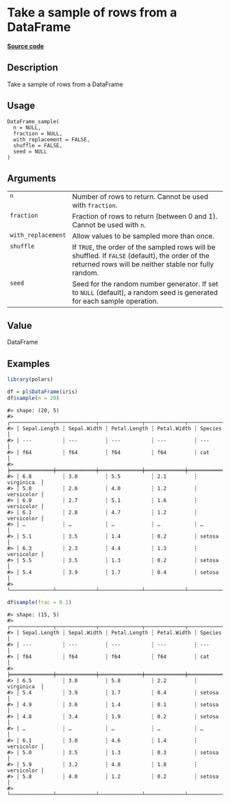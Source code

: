 
# Take a sample of rows from a DataFrame

[**Source code**](https://github.com/pola-rs/r-polars/tree/main/R/dataframe__frame.R#L1637)

## Description

Take a sample of rows from a DataFrame

## Usage

<pre><code class='language-R'>DataFrame_sample(
  n = NULL,
  fraction = NULL,
  with_replacement = FALSE,
  shuffle = FALSE,
  seed = NULL
)
</code></pre>

## Arguments

<table>
<tr>
<td style="white-space: nowrap; font-family: monospace; vertical-align: top">
<code id="DataFrame_sample_:_n">n</code>
</td>
<td>
Number of rows to return. Cannot be used with <code>fraction</code>.
</td>
</tr>
<tr>
<td style="white-space: nowrap; font-family: monospace; vertical-align: top">
<code id="DataFrame_sample_:_fraction">fraction</code>
</td>
<td>
Fraction of rows to return (between 0 and 1). Cannot be used with
<code>n</code>.
</td>
</tr>
<tr>
<td style="white-space: nowrap; font-family: monospace; vertical-align: top">
<code id="DataFrame_sample_:_with_replacement">with_replacement</code>
</td>
<td>
Allow values to be sampled more than once.
</td>
</tr>
<tr>
<td style="white-space: nowrap; font-family: monospace; vertical-align: top">
<code id="DataFrame_sample_:_shuffle">shuffle</code>
</td>
<td>
If <code>TRUE</code>, the order of the sampled rows will be shuffled. If
<code>FALSE</code> (default), the order of the returned rows will be
neither stable nor fully random.
</td>
</tr>
<tr>
<td style="white-space: nowrap; font-family: monospace; vertical-align: top">
<code id="DataFrame_sample_:_seed">seed</code>
</td>
<td>
Seed for the random number generator. If set to <code>NULL</code>
(default), a random seed is generated for each sample operation.
</td>
</tr>
</table>

## Value

DataFrame

## Examples

``` r
library(polars)

df = pl$DataFrame(iris)
df$sample(n = 20)
```

    #> shape: (20, 5)
    #> ┌──────────────┬─────────────┬──────────────┬─────────────┬────────────┐
    #> │ Sepal.Length ┆ Sepal.Width ┆ Petal.Length ┆ Petal.Width ┆ Species    │
    #> │ ---          ┆ ---         ┆ ---          ┆ ---         ┆ ---        │
    #> │ f64          ┆ f64         ┆ f64          ┆ f64         ┆ cat        │
    #> ╞══════════════╪═════════════╪══════════════╪═════════════╪════════════╡
    #> │ 6.8          ┆ 3.0         ┆ 5.5          ┆ 2.1         ┆ virginica  │
    #> │ 5.8          ┆ 2.6         ┆ 4.0          ┆ 1.2         ┆ versicolor │
    #> │ 6.0          ┆ 2.7         ┆ 5.1          ┆ 1.6         ┆ versicolor │
    #> │ 6.1          ┆ 2.8         ┆ 4.7          ┆ 1.2         ┆ versicolor │
    #> │ …            ┆ …           ┆ …            ┆ …           ┆ …          │
    #> │ 5.1          ┆ 3.5         ┆ 1.4          ┆ 0.2         ┆ setosa     │
    #> │ 6.3          ┆ 2.3         ┆ 4.4          ┆ 1.3         ┆ versicolor │
    #> │ 5.5          ┆ 3.5         ┆ 1.3          ┆ 0.2         ┆ setosa     │
    #> │ 5.4          ┆ 3.9         ┆ 1.7          ┆ 0.4         ┆ setosa     │
    #> └──────────────┴─────────────┴──────────────┴─────────────┴────────────┘

``` r
df$sample(frac = 0.1)
```

    #> shape: (15, 5)
    #> ┌──────────────┬─────────────┬──────────────┬─────────────┬────────────┐
    #> │ Sepal.Length ┆ Sepal.Width ┆ Petal.Length ┆ Petal.Width ┆ Species    │
    #> │ ---          ┆ ---         ┆ ---          ┆ ---         ┆ ---        │
    #> │ f64          ┆ f64         ┆ f64          ┆ f64         ┆ cat        │
    #> ╞══════════════╪═════════════╪══════════════╪═════════════╪════════════╡
    #> │ 6.5          ┆ 3.0         ┆ 5.8          ┆ 2.2         ┆ virginica  │
    #> │ 5.4          ┆ 3.9         ┆ 1.7          ┆ 0.4         ┆ setosa     │
    #> │ 4.9          ┆ 3.6         ┆ 1.4          ┆ 0.1         ┆ setosa     │
    #> │ 4.8          ┆ 3.4         ┆ 1.9          ┆ 0.2         ┆ setosa     │
    #> │ …            ┆ …           ┆ …            ┆ …           ┆ …          │
    #> │ 6.1          ┆ 3.0         ┆ 4.6          ┆ 1.4         ┆ versicolor │
    #> │ 5.0          ┆ 3.5         ┆ 1.3          ┆ 0.3         ┆ setosa     │
    #> │ 5.9          ┆ 3.2         ┆ 4.8          ┆ 1.8         ┆ versicolor │
    #> │ 5.8          ┆ 4.0         ┆ 1.2          ┆ 0.2         ┆ setosa     │
    #> └──────────────┴─────────────┴──────────────┴─────────────┴────────────┘
